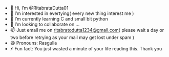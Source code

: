 - 👋 Hi, I’m @RitabrataDutta01
- 👀 I’m interested in evertying( every new thing interest me )
- 🌱 I’m currently learning C and small bit python
- 💞️ I’m looking to collaborate on ...
- 📫 Just email me on ritabratodutta1234@gmail.com( please wait a day or two before retrying as your mail may get lost under spam )
- 😄 Pronouns: Rasgulla
- ⚡ Fun fact: You just wasted a minute of your life reading this. Thank you

<!---
RitabrataDutta01/RitabrataDutta01 is a ✨ special ✨ repository because its `README.md` (this file) appears on your GitHub profile.
You can click the Preview link to take a look at your changes.
--->
